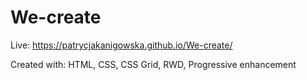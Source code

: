 # We-create

Live: https://patrycjakanigowska.github.io/We-create/

Created with: HTML, CSS, CSS Grid, RWD, Progressive enhancement
